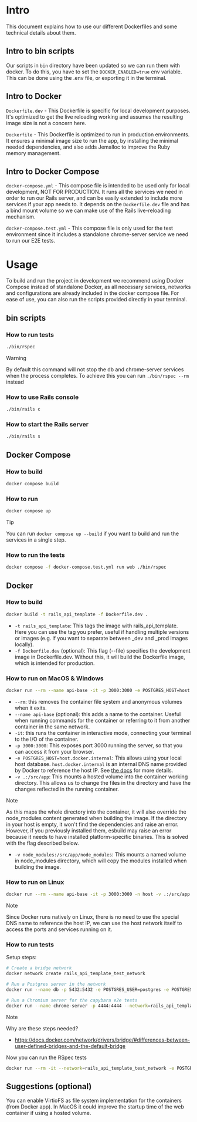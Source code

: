 # Intro
This document explains how to use our different Dockerfiles and some technical details about them.

## Intro to bin scripts
Our scripts in `bin` directory have been updated so we can run them with docker. To do this, you have to set the `DOCKER_ENABLED=true` env variable. This can be done using the .env file, or exporting it in the terminal.

## Intro to Docker
`Dockerfile.dev` - This Dockerfile is specific for local development purposes. It's optimized to get the live reloading working and assumes the resulting image size is not a concern here.

`Dockerfile` - This Dockerfile is optimized to run in production environments. It ensures a minimal image size to run the app, by installing the minimal needed dependencies, and also adds Jemalloc to improve the Ruby memory management.

## Intro to Docker Compose
`docker-compose.yml` - This compose file is intended to be used only for local development, NOT FOR PRODUCTION. It runs all the services we need in order to run our Rails server, and can be easily extended to include more services if your app needs to. It depends on the `Dockerfile.dev` file and has a bind mount volume so we can make use of the Rails live-reloading mechanism.

`docker-compose.test.yml` - This compose file is only used for the test environment since it includes a standalone chrome-server service we need to run our E2E tests.

# Usage
To build and run the project in development we recommend using Docker Compose instead of standalone Docker, as all necessary services, networks and configurations are already included in the docker compose file. For ease of use, you can also run the scripts provided directly in your terminal.

## bin scripts

### How to run tests
```bash
./bin/rspec
```
> [!WARNING]
> By default this command will not stop the db and chrome-server services when the process completes. To achieve this you can run `./bin/rspec --rm` instead

### How to use Rails console
```bash
./bin/rails c
```

### How to start the Rails server
```bash
./bin/rails s
```

## Docker Compose

### How to build
```bash
docker compose build
```

### How to run
```bash
docker compose up
```
> [!TIP]
> You can run `docker compose up --build` if you want to build and run the services in a single step.

### How to run the tests
```bash
docker compose -f docker-compose.test.yml run web ./bin/rspec
```

## Docker

### How to build
```bash
docker build -t rails_api_template -f Dockerfile.dev .
```
- `-t rails_api_template`: This tags the image with rails_api_template. Here you can use the tag you prefer, useful if handling multiple versions or images (e.g. if you want to separate between _dev and _prod images locally).
- `-f Dockerfile.dev` (optional): This flag (--file) specifies the development image in Dockerfile.dev. Without this, it will build the Dockerfile image, which is intended for production.

### How to run on MacOS & Windows
```bash
docker run --rm --name api-base -it -p 3000:3000 -e POSTGRES_HOST=host.docker.internal -v .:/src/app -v node_modules:/src/app/node_modules rails_api_template
```
- `--rm`: this removes the container file system and anonymous volumes when it exits.
- `--name api-base` (optional): this adds a name to the container. Useful when running commands for the container or referring to it from another container in the same network.
- `-it`: this runs the container in interactive mode, connecting your terminal to the I/O of the container.
- `-p 3000:3000`: This exposes port 3000 running the server, so that you can access it from your browser.
- `-e POSTGRES_HOST=host.docker.internal`: This allows using your local host database. `host.docker.internal` is an internal DNS name provided by Docker to reference the host IP. See [the docs](https://docs.docker.com/desktop/networking/#i-want-to-connect-from-a-container-to-a-service-on-the-host) for more details.
- `-v .:/src/app`: This mounts a hosted volume into the container working directory. This allows us to change the files in the directory and have the changes reflected in the running container.
> [!NOTE]
> As this maps the whole directory into the container, it will also override the node_modules content generated when building the image. If the directory in your host is empty, it won't find the dependencies and raise an error. However, if you previously installed them, esbuild may raise an error because it needs to have installed platform-specific binaries. This is solved with the flag described below.
- `-v node_modules:/src/app/node_modules`: This mounts a named volume in node_modules directory, which will copy the modules installed when building the image.

### How to run on Linux
```bash
docker run --rm --name api-base -it -p 3000:3000 -n host -v .:/src/app -v node_modules:/src/app/node_modules rails_api_template bin/dev
```
> [!NOTE]
> Since Docker runs natively on Linux, there is no need to use the special DNS name to reference the host IP, we can use the host network itself to access the ports and services running on it.

### How to run tests
Setup steps:
```bash
# Create a bridge network
docker network create rails_api_template_test_network

# Run a Postgres server in the network
docker run --name db -p 5432:5432 -e POSTGRES_USER=postgres -e POSTGRES_HOST_AUTH_METHOD=trust --network=rails_api_template_test_network postgres:16

# Run a Chromium server for the capybara e2e tests
docker run --name chrome-server -p 4444:4444 --network=rails_api_template_test_network seleniarm/standalone-chromium
```
> [!NOTE]
> Why are these steps needed?
> - https://docs.docker.com/network/drivers/bridge/#differences-between-user-defined-bridges-and-the-default-bridge

Now you can run the RSpec tests
```bash
docker run --rm -it --network=rails_api_template_test_network -e POSTGRES_HOST=db -e SELENIUM_BROWSER_HOST=http://chrome-server:4444 -e SELENIUM_BROWSER=remote rails_api_template_dev ./bin/rspec
```

## Suggestions (optional)
You can enable VirtioFS as file system implementation for the containers (from Docker app). In MacOS it could improve the startup time of the web container if using a hosted volume.
